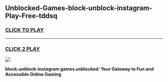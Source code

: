 
## Unblocked-Games-block-unblock-instagram-Play-Free-tddsq
<h3>
<a href="https://premium76.site?title=block-unblock-instagram&ref=18A1">CLICK TO PLAY</a></h3>
<hr>

<h3>
<a href="https://premium76.site?title=block-unblock-instagram&ref=18A1">CLICK 2 PLAY</a>
  
</h3>

<a href="https://premium76.site?title=block-unblock-instagram&ref=18A1"><img src="https://clearcache.store/games.png"></a>


**block-unblock-instagram games unblocked: Your Gateway to Fun and Accessible Online Gaming**
